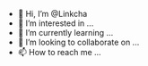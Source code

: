 - 👋 Hi, I’m @Linkcha
- 👀 I’m interested in ...
- 🌱 I’m currently learning ...
- 💞️ I’m looking to collaborate on ...
- 📫 How to reach me ...

<!---
Linkcha/Linkcha is a ✨ special ✨ repository because its `README.md` (this file) appears on your GitHub profile.
You can click the Preview link to take a look at your changes.
--->
